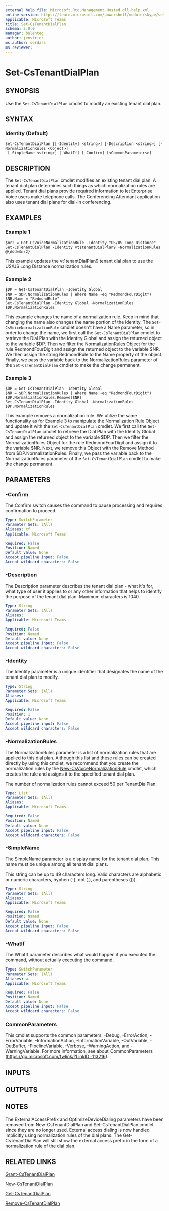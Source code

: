 ```yaml
---
external help file: Microsoft.Rtc.Management.Hosted.dll-help.xml 
online version: https://learn.microsoft.com/powershell/module/skype/set-cstenantdialplan
applicable: Microsoft Teams
title: Set-CsTenantDialPlan
schema: 2.0.0
manager: bulenteg
author: jenstrier
ms.author: serdars
ms.reviewer:
---
```


# Set-CsTenantDialPlan

## SYNOPSIS
Use the `Set-CsTenantDialPlan` cmdlet to modify an existing tenant dial plan.

## SYNTAX

### Identity (Default)
```
Set-CsTenantDialPlan [[-Identity] <string>] [-Description <string>] [-NormalizationRules <Object>]
 [-SimpleName <string>] [-WhatIf] [-Confirm] [<CommonParameters>]
```

## DESCRIPTION
The `Set-CsTenantDialPlan` cmdlet modifies an existing tenant dial plan. A tenant dial plan determines such things as which normalization rules are applied. Tenant dial plans provide required information to let Enterprise Voice users make telephone calls.
The Conferencing Attendant application also uses tenant dial plans for dial-in conferencing.

## EXAMPLES

### Example 1
```
$nr2 = Get-CsVoiceNormalizationRule -Identity "US/US Long Distance"
Set-CsTenantDialPlan -Identity vt1tenantDialPlan9 -NormalizationRules @{Add=$nr2}
```

This example updates the vt1tenantDialPlan9 tenant dial plan to use the US/US Long Distance normalization rules.

### Example 2
```
$DP = Get-CsTenantDialPlan -Identity Global
$NR = $DP.NormalizationRules | Where Name -eq "RedmondFourDigit")
$NR.Name = "RedmondRule"
Set-CsTenantDialPlan -Identity Global -NormalizationRules $DP.NormalizationRules
```

This example changes the name of a normalization rule. Keep in mind that changing the name also changes the name portion of the Identity.
The `Set-CsVoiceNormalizationRule` cmdlet doesn't have a Name parameter, so in order to change the name, we first call the `Get-CsTenantDialPlan` cmdlet to retrieve the Dial Plan with
the Identity Global and assign the returned object to the variable $DP. Then we filter the NormalizationRules Object for the rule RedmondFourDigit and assign the returned object to
the variable $NR. We then assign the string RedmondRule to the Name property of the object. Finally, we pass the variable back to the NormalizationRules parameter of the
`Set-CsTenantDialPlan` cmdlet to make the change permanent.

### Example 3
```
$DP = Get-CsTenantDialPlan -Identity Global
$NR = $DP.NormalizationRules | Where Name -eq "RedmondFourDigit")
$DP.NormalizationRules.Remove($NR)
Set-CsTenantDialPlan -Identity Global -NormalizationRules $DP.NormalizationRules
```

This example removes a normalization rule. We utilize the same functionality as for Example 3 to manipulate the Normalization Rule Object and update it with the 
`Set-CsTenantDialPlan` cmdlet. We first call the `Get-CsTenantDialPlan` cmdlet to retrieve the Dial Plan with the Identity Global and assign the returned object to the variable $DP. 
Then we filter the NormalizationRules Object for the rule RedmondFourDigit and assign it to the variable $NR. Next, we remove this Object with the Remove Method from $DP.NormalizationRules.
Finally, we pass the variable back to the NormalizationRules parameter of the `Set-CsTenantDialPlan` cmdlet to make the change permanent.

## PARAMETERS

### -Confirm
The Confirm switch causes the command to pause processing and requires confirmation to proceed.

```yaml
Type: SwitchParameter
Parameter Sets: (All)
Aliases: cf
Applicable: Microsoft Teams

Required: False
Position: Named
Default value: None
Accept pipeline input: False
Accept wildcard characters: False
```

### -Description
The Description parameter describes the tenant dial plan - what it's for, what type of user it applies to or any other information that helps to identify the purpose of the tenant dial plan.
Maximum characters is 1040.

```yaml
Type: String
Parameter Sets: (All)
Aliases: 
Applicable: Microsoft Teams

Required: False
Position: Named
Default value: None
Accept pipeline input: False
Accept wildcard characters: False
```

### -Identity
The Identity parameter is a unique identifier that designates the name of the tenant dial plan to modify.

```yaml
Type: String
Parameter Sets: (All)
Aliases: 
Applicable: Microsoft Teams

Required: False
Position: 1
Default value: None
Accept pipeline input: False
Accept wildcard characters: False
```

### -NormalizationRules
The NormalizationRules parameter is a list of normalization rules that are applied to this dial plan.
Although this list and these rules can be created directly by using this cmdlet, we recommend that you create the normalization rules by the [New-CsVoiceNormalizationRule](https://learn.microsoft.com/powershell/module/skype/New-CsVoiceNormalizationRule) cmdlet, which creates the rule and assigns it to the specified tenant dial plan.

The number of normalization rules cannot exceed 50 per TenantDialPlan.

```yaml
Type: List
Parameter Sets: (All)
Aliases: 
Applicable: Microsoft Teams

Required: False
Position: Named
Default value: None
Accept pipeline input: False
Accept wildcard characters: False
```

### -SimpleName
The SimpleName parameter is a display name for the tenant dial plan. This name must be unique among all tenant dial plans.

This string can be up to 49 characters long. Valid characters are alphabetic or numeric characters, hyphen (-), dot (.), and parentheses (()).

```yaml
Type: String
Parameter Sets: (All)
Aliases: 
Applicable: Microsoft Teams

Required: False
Position: Named
Default value: None
Accept pipeline input: False
Accept wildcard characters: False
```

### -WhatIf
The WhatIf parameter describes what would happen if you executed the command, without actually executing the command.

```yaml
Type: SwitchParameter
Parameter Sets: (All)
Aliases: wi
Applicable: Microsoft Teams

Required: False
Position: Named
Default value: None
Accept pipeline input: False
Accept wildcard characters: False
```

### CommonParameters
This cmdlet supports the common parameters: -Debug, -ErrorAction, -ErrorVariable, -InformationAction, -InformationVariable, -OutVariable, -OutBuffer, -PipelineVariable, -Verbose, -WarningAction, and -WarningVariable. For more information, see about_CommonParameters (https://go.microsoft.com/fwlink/?LinkID=113216).

## INPUTS

## OUTPUTS

## NOTES
The ExternalAccessPrefix and OptimizeDeviceDialing parameters have been removed from New-CsTenantDialPlan and Set-CsTenantDialPlan cmdlet since they are no longer used. External access dialing is now handled implicitly using normalization rules of the dial plans.
The Get-CsTenantDialPlan will still show the external access prefix in the form of a normalization rule of the dial plan.

## RELATED LINKS

[Grant-CsTenantDialPlan](Grant-CsTenantDialPlan.md)

[New-CsTenantDialPlan](New-CsTenantDialPlan.md)

[Get-CsTenantDialPlan](Get-CsTenantDialPlan.md)

[Remove-CsTenantDialPlan](Remove-CsTenantDialPlan.md)
